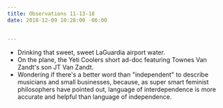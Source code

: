```yaml
---
title: Observations 11-13-18
date: 2018-12-09 10:28:00 -06:00


---
```


- Drinking that sweet, sweet LaGuardia airport water.
- On the plane, the Yeti Coolers short ad-doc featuring Townes Van Zandt's son JT Van Zandt.
- Wondering if there's a better word than "independent" to describe musicians and small businesses, because, as super smart feminist philosophers have pointed out, language of interdependence is more accurate and helpful than language of independence.